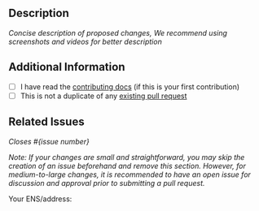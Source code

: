 ## Description

_Concise description of proposed changes, We recommend using screenshots and videos for better description_

## Additional Information

- [ ] I have read the [contributing docs](/globalEco/globalDEX-2/blob/main/CONTRIBUTING.md) (if this is your first contribution)
- [ ] This is not a duplicate of any [existing pull request](https://github.com/globalEco/globalDEX-2/pulls)

## Related Issues

_Closes #{issue number}_

_Note: If your changes are small and straightforward, you may skip the creation of an issue beforehand and remove this section. However, for medium-to-large changes, it is recommended to have an open issue for discussion and approval prior to submitting a pull request._

Your ENS/address:
